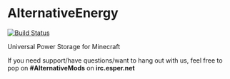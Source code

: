 AlternativeEnergy
=================

[![Build Status](http://shadowcity.net:8080/job/AlternativeEnergy/badge/icon)](http://shadowcity.net:8080/job/AlternativeEnergy/)

Universal Power Storage for Minecraft

If you need support/have questions/want to hang out with us, feel free to pop on **#AlternativeMods** on **irc.esper.net**
